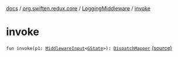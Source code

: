 [docs](../../index.md) / [org.swiften.redux.core](../index.md) / [LoggingMiddleware](index.md) / [invoke](./invoke.md)

# invoke

`fun invoke(p1: `[`MiddlewareInput`](../-middleware-input/index.md)`<`[`GState`](index.md#GState)`>): `[`DispatchMapper`](../-dispatch-mapper.md) [(source)](https://github.com/protoman92/KotlinRedux/tree/master/common/common-core/src/main/kotlin/org/swiften/redux/core/LoggingMiddleware.kt#L33)